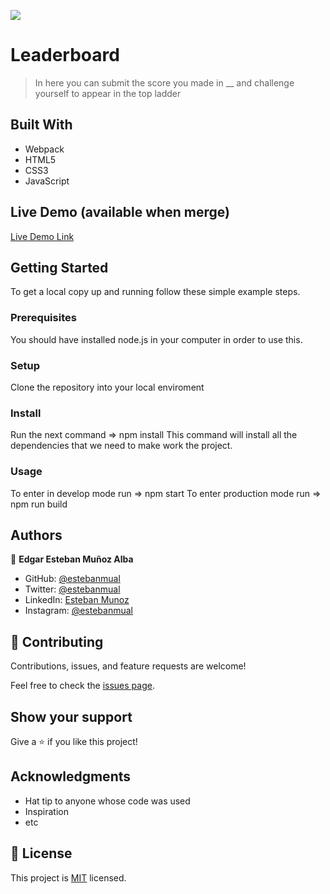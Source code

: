 ![](https://img.shields.io/badge/Microverse-blueviolet)

# Leaderboard

> In here you can submit the score you made in __ and challenge yourself to appear in the top ladder


## Built With

- Webpack
- HTML5
- CSS3
- JavaScript

## Live Demo (available when merge)

[Live Demo Link](https://livedemo.com)

## Getting Started
To get a local copy up and running follow these simple example steps.

### Prerequisites
You should have installed node.js in your computer in order to use this.

### Setup
Clone the repository into your local enviroment

### Install
Run the next command => npm install
This command will install all the dependencies that we need to make work the project.

### Usage
To enter in develop mode run => npm start
To enter production mode run => npm run build


## Authors

👤 **Edgar Esteban Muñoz Alba**

- GitHub: [@estebanmual](https://github.com/estebanmual)
- Twitter: [@estebanmual](https://twitter.com/estebanmual)
- LinkedIn: [Esteban Munoz](https://linkedin.com/in/estebanmual)
- Instagram: [@estebanmual](https://instagram.com/estebanmual)

## 🤝 Contributing

Contributions, issues, and feature requests are welcome!

Feel free to check the [issues page](../../issues/).

## Show your support

Give a ⭐️ if you like this project!

## Acknowledgments

- Hat tip to anyone whose code was used
- Inspiration
- etc

## 📝 License

This project is [MIT](./MIT.md) licensed.
